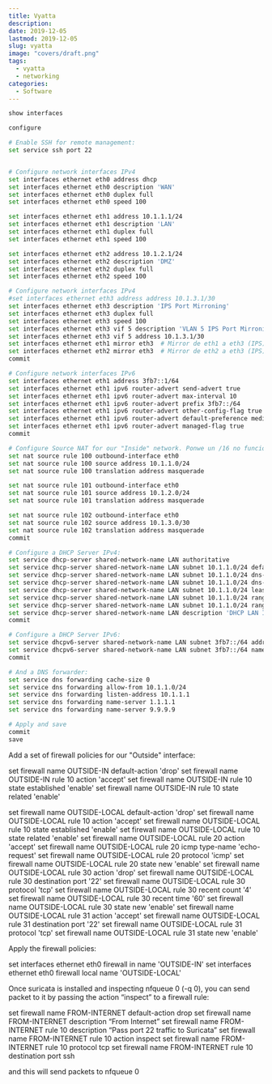```yaml
---
title: Vyatta
description: 
date: 2019-12-05
lastmod: 2019-12-05
slug: vyatta
image: "covers/draft.png"
tags:
  - vyatta
  - networking
categories:
  - Software
---
```



```bash
show interfaces

configure

# Enable SSH for remote management: 
set service ssh port 22


# Configure network interfaces IPv4
set interfaces ethernet eth0 address dhcp
set interfaces ethernet eth0 description 'WAN'
set interfaces ethernet eth0 duplex full
set interfaces ethernet eth0 speed 100

set interfaces ethernet eth1 address 10.1.1.1/24
set interfaces ethernet eth1 description 'LAN'
set interfaces ethernet eth1 duplex full
set interfaces ethernet eth1 speed 100

set interfaces ethernet eth2 address 10.1.2.1/24
set interfaces ethernet eth2 description 'DMZ'
set interfaces ethernet eth2 duplex full
set interfaces ethernet eth2 speed 100

# Configure network interfaces IPv4
#set interfaces ethernet eth3 address address 10.1.3.1/30
set interfaces ethernet eth3 description 'IPS Port Mirroning'
set interfaces ethernet eth3 duplex full
set interfaces ethernet eth3 speed 100
set interfaces ethernet eth3 vif 5 description 'VLAN 5 IPS Port Mirroning'
set interfaces ethernet eth3 vif 5 address 10.1.3.1/30
set interfaces ethernet eth1 mirror eth3  # Mirror de eth1 a eth3 (IPS)
set interfaces ethernet eth2 mirror eth3  # Mirror de eth2 a eth3 (IPS)
commit

# Configure network interfaces IPv6
set interfaces ethernet eth1 address 3fb7::1/64
set interfaces ethernet eth1 ipv6 router-advert send-advert true
set interfaces ethernet eth1 ipv6 router-advert max-interval 10
set interfaces ethernet eth1 ipv6 router-advert prefix 3fb7::/64
set interfaces ethernet eth1 ipv6 router-advert other-config-flag true
set interfaces ethernet eth1 ipv6 router-advert default-preference medium
set interfaces ethernet eth1 ipv6 router-advert managed-flag true
commit

# Configure Source NAT for our "Inside" network. Ponwe un /16 no funciona
set nat source rule 100 outbound-interface eth0
set nat source rule 100 source address 10.1.1.0/24
set nat source rule 100 translation address masquerade

set nat source rule 101 outbound-interface eth0
set nat source rule 101 source address 10.1.2.0/24
set nat source rule 101 translation address masquerade

set nat source rule 102 outbound-interface eth0
set nat source rule 102 source address 10.1.3.0/30
set nat source rule 102 translation address masquerade
commit

# Configure a DHCP Server IPv4:
set service dhcp-server shared-network-name LAN authoritative
set service dhcp-server shared-network-name LAN subnet 10.1.1.0/24 default-router 10.1.1.1
set service dhcp-server shared-network-name LAN subnet 10.1.1.0/24 dns-server 1.1.1.1
set service dhcp-server shared-network-name LAN subnet 10.1.1.0/24 dns-server 9.9.9.9
set service dhcp-server shared-network-name LAN subnet 10.1.1.0/24 lease 86400
set service dhcp-server shared-network-name LAN subnet 10.1.1.0/24 range 0 start 10.1.1.100
set service dhcp-server shared-network-name LAN subnet 10.1.1.0/24 range 0 stop 10.1.1.200
set service dhcp-server shared-network-name LAN description 'DHCP LAN IPv4'
commit

# Configure a DHCP Server IPv6:
set service dhcpv6-server shared-network-name LAN subnet 3fb7::/64 address-range start 3fb7::10 stop 3fb7::100
set service dhcpv6-server shared-network-name LAN subnet 3fb7::/64 name-server 3fb7::1
commit

# And a DNS forwarder:
set service dns forwarding cache-size 0
set service dns forwarding allow-from 10.1.1.0/24
set service dns forwarding listen-address 10.1.1.1
set service dns forwarding name-server 1.1.1.1
set service dns forwarding name-server 9.9.9.9

# Apply and save
commit
save
```








Add a set of firewall policies for our "Outside" interface:

set firewall name OUTSIDE-IN default-action 'drop'
set firewall name OUTSIDE-IN rule 10 action 'accept'
set firewall name OUTSIDE-IN rule 10 state established 'enable'
set firewall name OUTSIDE-IN rule 10 state related 'enable'

set firewall name OUTSIDE-LOCAL default-action 'drop'
set firewall name OUTSIDE-LOCAL rule 10 action 'accept'
set firewall name OUTSIDE-LOCAL rule 10 state established 'enable'
set firewall name OUTSIDE-LOCAL rule 10 state related 'enable'
set firewall name OUTSIDE-LOCAL rule 20 action 'accept'
set firewall name OUTSIDE-LOCAL rule 20 icmp type-name 'echo-request'
set firewall name OUTSIDE-LOCAL rule 20 protocol 'icmp'
set firewall name OUTSIDE-LOCAL rule 20 state new 'enable'
set firewall name OUTSIDE-LOCAL rule 30 action 'drop'
set firewall name OUTSIDE-LOCAL rule 30 destination port '22'
set firewall name OUTSIDE-LOCAL rule 30 protocol 'tcp'
set firewall name OUTSIDE-LOCAL rule 30 recent count '4'
set firewall name OUTSIDE-LOCAL rule 30 recent time '60'
set firewall name OUTSIDE-LOCAL rule 30 state new 'enable'
set firewall name OUTSIDE-LOCAL rule 31 action 'accept'
set firewall name OUTSIDE-LOCAL rule 31 destination port '22'
set firewall name OUTSIDE-LOCAL rule 31 protocol 'tcp'
set firewall name OUTSIDE-LOCAL rule 31 state new 'enable'




Apply the firewall policies:

set interfaces ethernet eth0 firewall in name 'OUTSIDE-IN'
set interfaces ethernet eth0 firewall local name 'OUTSIDE-LOCAL'













Once suricata is installed and inspecting nfqueue 0 (-q 0), you can send packet to it by passing the action “inspect” to a firewall rule:

set firewall name FROM-INTERNET default-action drop
set firewall name FROM-INTERNET description “From Internet”
set firewall name FROM-INTERNET rule 10 description “Pass port 22 traffic to Suricata”
set firewall name FROM-INTERNET rule 10 action inspect
set firewall name FROM-INTERNET rule 10 protocol tcp
set firewall name FROM-INTERNET rule 10 destination port ssh

and this will send packets to nfqueue 0
